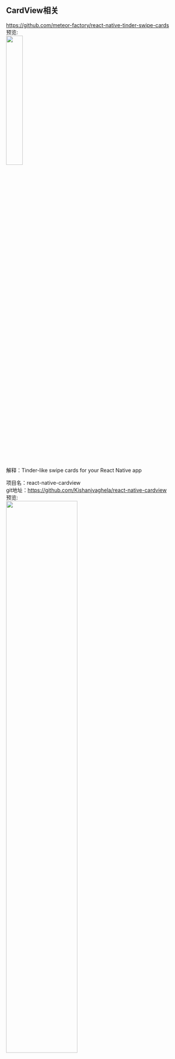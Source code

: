 ## CardView相关<br>
https://github.com/meteor-factory/react-native-tinder-swipe-cards<br>
预览:<br>
<img src="https://github.com/meteor-factory/react-native-tinder-swipe-cards/raw/master/screenshots/swiper-cards.gif" width="30%"/>
<br>
解释：Tinder-like swipe cards for your React Native app
<br>


项目名：react-native-cardview<br>
git地址：https://github.com/Kishanjvaghela/react-native-cardview<br>
预览:<br>
<img src="https://github.com/Kishanjvaghela/react-native-cardview/raw/master/docs/Example-Snapshot.png" width="62%"/>
<br>
